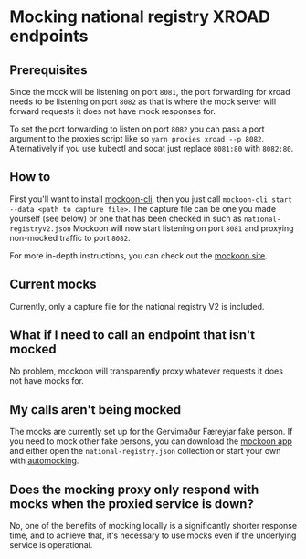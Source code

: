 # Mocking national registry XROAD endpoints

## Prerequisites

Since the mock will be listening on port `8081`, the port forwarding for xroad needs to be listening on port `8082` as that is where the mock server will forward requests it does not have mock responses for.

To set the port forwarding to listen on port `8082` you can pass a port argument to the proxies script like so `yarn proxies xroad --p 8082`. Alternatively if you use kubectl and socat just replace `8081:80` with `8082:80`.

## How to

First you'll want to install [mockoon-cli](https://github.com/mockoon/mockoon/tree/main/packages/cli#installation), then you just call `mockoon-cli start --data <path to capture file>`. The capture file can be one you made yourself (see below) or one that has been checked in such as `national-registryv2.json` Mockoon will now start listening on port `8081` and proxying non-mocked traffic to port `8082`.

For more in-depth instructions, you can check out the [mockoon site](https://mockoon.com/cli/).

## Current mocks

Currently, only a capture file for the national registry V2 is included.

## What if I need to call an endpoint that isn't mocked

No problem, mockoon will transparently proxy whatever requests it does not have mocks for.

## My calls aren't being mocked

The mocks are currently set up for the Gervimaður Færeyjar fake person. If you need to mock other fake persons, you can download the [mockoon app](https://mockoon.com/download/) and either open the `national-registry.json` collection or start your own with [automocking](https://mockoon.com/docs/latest/logging-and-recording/auto-mocking-and-recording/).

## Does the mocking proxy only respond with mocks when the proxied service is down?

No, one of the benefits of mocking locally is a significantly shorter response time, and to achieve that, it's necessary to use mocks even if the underlying service is operational.
